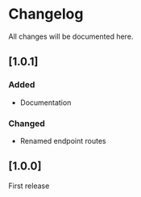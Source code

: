 # Changelog
All changes will be documented here.

## [1.0.1]
### Added
* Documentation
### Changed
* Renamed endpoint routes

## [1.0.0]
First release